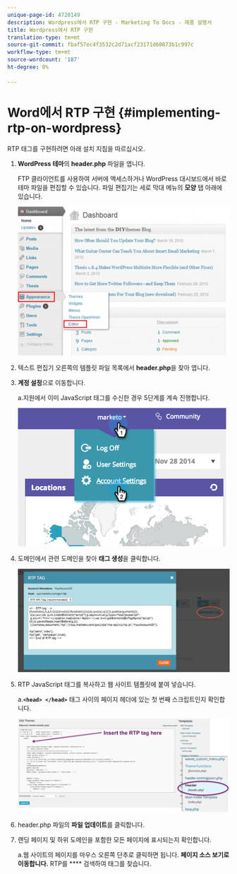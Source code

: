 ```yaml
---
unique-page-id: 4720149
description: Wordpress에서 RTP 구현 - Marketing To Docs - 제품 설명서
title: Wordpress에서 RTP 구현
translation-type: tm+mt
source-git-commit: fbaf57ec4f3532c2d71acf23171d60873b1c997c
workflow-type: tm+mt
source-wordcount: '187'
ht-degree: 0%

---
```



# Word에서 RTP 구현 {#implementing-rtp-on-wordpress}

RTP 태그를 구현하려면 아래 설치 지침을 따르십시오.

1. **WordPress 테마**&#x200B;의 **header.php** 파일을 엽니다.

   FTP 클라이언트를 사용하여 서버에 액세스하거나 WordPress 대시보드에서 바로 테마 파일을 편집할 수 있습니다. 파일 편집기는 세로 막대 메뉴의 **모양** 탭 아래에 있습니다.

   ![](assets/image2014-11-30-15-3a35-3a30.png)

1. 텍스트 편집기 오른쪽의 템플릿 파일 목록에서 **header.php**&#x200B;을 찾아 엽니다.

1. **계정 설정**&#x200B;으로 이동합니다.

   a.지원에서 이미 JavaScript 태그를 수신한 경우 5단계를 계속 진행합니다.

   ![](assets/image2014-11-30-15-3a19-3a21-1.png)

1. 도메인에서 관련 도메인을 찾아 **태그 생성**&#x200B;을 클릭합니다.

   ![](assets/image2014-11-30-15-3a20-3a17-1.png)

1. RTP JavaScript 태그를 복사하고 웹 사이트 템플릿에 붙여 넣습니다.

   a.**`<head> </head>`** 태그 사이의 페이지 헤더에 있는 첫 번째 스크립트인지 확인합니다.

   ![](assets/image2014-11-30-15-3a36-3a31.png)

1. header.php 파일의 **파일 업데이트**&#x200B;를 클릭합니다.

1. 랜딩 페이지 및 하위 도메인을 포함한 모든 페이지에 표시되는지 확인합니다.

   a.웹 사이트의 페이지를 마우스 오른쪽 단추로 클릭하면 됩니다. **페이지 소스 보기로 이동합니다.** RTP를  **** 검색하여 태그를 찾습니다.
